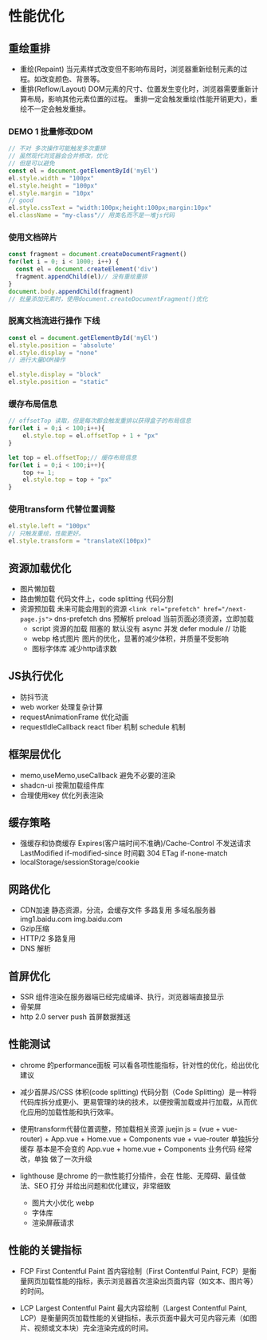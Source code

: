 # 性能优化

## 重绘重排

- 重绘(Repaint)
  当元素样式改变但不影响布局时，浏览器重新绘制元素的过程。如改变颜色、背景等。
- 重排(Reflow/Layout)
  DOM元素的尺寸、位置发生变化时，浏览器需要重新计算布局，影响其他元素位置的过程。
  重排一定会触发重绘(性能开销更大)，重绘不一定会触发重排。

### DEMO 1 批量修改DOM

```js
// 不对 多次操作可能触发多次重排
// 虽然现代浏览器会合并修改，优化
// 但是可以避免
const el = document.getElementById('myEl')
el.style.width = "100px"
el.style.height = "100px"
el.style.margin = "10px"
// good
el.style.cssText = "width:100px;height:100px;margin:10px"
el.className = "my-class"// 用类名而不是一堆js代码
```

### 使用文档碎片

```js
const fragment = document.createDocumentFragment()
for(let i = 0; i < 1000; i++) {
  const el = document.createElement('div')
  fragment.appendChild(el)// 没有重绘重排
}
document.body.appendChild(fragment)
// 批量添加元素时，使用document.createDocumentFragment()优化
```

### 脱离文档流进行操作 下线

```js
const el = document.getElementById('myEl')
el.style.position = 'absolute'
el.style.display = "none"
// 进行大量DOM操作

el.style.display = "block"
el.style.position = "static"
```

### 缓存布局信息

```js
// offsetTop 读取，但是每次都会触发重排以获得盒子的布局信息
for(let i = 0;i < 100;i++){
    el.style.top = el.offsetTop + 1 + "px"
}

let top = el.offsetTop;// 缓存布局信息
for(let i = 0;i < 100;i++){
    top += 1;
    el.style.top = top + "px"
}
```

### 使用transform 代替位置调整

```js
el.style.left = "100px"
// 只触发重绘，性能更好。
el.style.transform = "translateX(100px)"

```

## 资源加载优化

- 图片懒加载
- 路由懒加载
  代码文件上，code splitting 代码分割
- 资源预加载
  未来可能会用到的资源
  `<link rel="prefetch" href="/next-page.js">`
  dns-prefetch dns 预解析
  preload 当前页面必须资源，立即加载
  - script 资源的加载 阻塞的
    默认没有
    async 并发
    defer
    module // 功能
  - webp 格式图片
    图片的优化，显著的减少体积，并质量不受影响
  - 图标字体库
    减少http请求数

## JS执行优化

- 防抖节流
- web worker 处理复杂计算
- requestAnimationFrame 优化动画
- requestIdleCallback react fiber 机制
  schedule 机制

## 框架层优化

- memo,useMemo,useCallback 避免不必要的渲染
- shadcn-ui 按需加载组件库
- 合理使用key 优化列表渲染

## 缓存策略

- 强缓存和协商缓存
  Expires(客户端时间不准确)/Cache-Control 不发送请求
  LastModified if-modified-since 时间戳 304
  ETag if-none-match
- localStorage/sessionStorage/cookie

## 网路优化

- CDN加速
  静态资源，分流，会缓存文件
  多路复用 多域名服务器 img1.baidu.com img.baidu.com
- Gzip压缩
- HTTP/2 多路复用
- DNS 解析

## 首屏优化

- SSR
  组件渲染在服务器端已经完成编译、执行，浏览器端直接显示
- 骨架屏
- http 2.0 server push 首屏数据推送

## 性能测试

- chrome 的performance面板
  可以看各项性能指标，针对性的优化，给出优化建议

- 减少首屏JS/CSS 体积(code splitting)
  代码分割（Code Splitting）是一种将代码库拆分成更小、更易管理的块的技术，以便按需加载或并行加载，从而优化应用的加载性能和执行效率。
- 使用transform代替位置调整，预加载相关资源
  juejin js = (vue + vue-router) + App.vue + Home.vue + Components
  vue + vue-router 单独拆分 缓存 基本是不会变的
  App.vue + home.vue + Components 业务代码 经常改，单独
  做了一次升级

- lighthouse
  是chrome 的一款性能打分插件，会在 性能、无障碍、最佳做法、SEO 打分
  并给出问题和优化建议，非常细致
  - 图片大小优化 webp
  - 字体库
  - 渲染屏蔽请求

## 性能的关键指标

- FCP First Contentful Paint
  首内容绘制（First Contentful Paint, FCP）是衡量网页加载性能的指标，表示浏览器首次渲染出页面内容（如文本、图片等）的时间。

- LCP Largest Contentful Paint
  最大内容绘制（Largest Contentful Paint, LCP）是衡量网页加载性能的关键指标，表示页面中最大可见内容元素（如图片、视频或文本块）完全渲染完成的时间。
